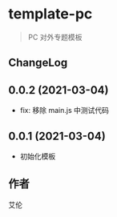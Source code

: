 # template-pc

> PC 对外专题模板

## ChangeLog

## 0.0.2 (2021-03-04)

* fix: 移除 main.js 中测试代码

## 0.0.1 (2021-03-04)

* 初始化模板

## 作者

艾伦
